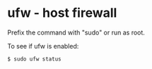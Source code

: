 
# ufw - host firewall

Prefix the command with "sudo" or run as root.

To see if ufw is enabled:

````
$ sudo ufw status
````


